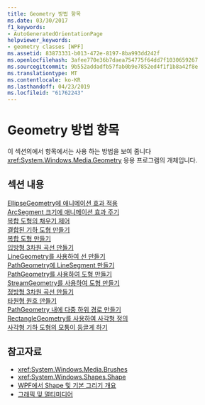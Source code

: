 ```yaml
---
title: Geometry 방법 항목
ms.date: 03/30/2017
f1_keywords:
- AutoGeneratedOrientationPage
helpviewer_keywords:
- geometry classes [WPF]
ms.assetid: 83873331-b013-472e-8197-8ba993dd242f
ms.openlocfilehash: 3afee770e36b7daea754775f64dd7f1030659267
ms.sourcegitcommit: 9b552addadfb57fab0b9e7852ed4f1f1b8a42f8e
ms.translationtype: MT
ms.contentlocale: ko-KR
ms.lasthandoff: 04/23/2019
ms.locfileid: "61762243"
---
```

# <a name="geometries-how-to-topics"></a>Geometry 방법 항목
이 섹션의에서 항목에서는 사용 하는 방법을 보여 줍니다 <xref:System.Windows.Media.Geometry> 응용 프로그램의 개체입니다.  
  
## <a name="in-this-section"></a>섹션 내용  
 [EllipseGeometry에 애니메이션 효과 적용](how-to-animate-an-ellipsegeometry.md)  
 [ArcSegment 크기에 애니메이션 효과 주기](how-to-animate-the-size-of-an-arcsegment.md)  
 [복합 도형의 채우기 제어](how-to-control-the-fill-of-a-composite-shape.md)  
 [결합된 기하 도형 만들기](how-to-create-a-combined-geometry.md)  
 [복합 도형 만들기](how-to-create-a-composite-shape.md)  
 [입방형 3차원 곡선 만들기](how-to-create-a-cubic-bezier-curve.md)  
 [LineGeometry를 사용하여 선 만들기](how-to-create-a-line-using-a-linegeometry.md)  
 [PathGeometry에 LineSegment 만들기](how-to-create-a-linesegment-in-a-pathgeometry.md)  
 [PathGeometry를 사용하여 도형 만들기](how-to-create-a-shape-by-using-a-pathgeometry.md)  
 [StreamGeometry를 사용하여 도형 만들기](how-to-create-a-shape-using-a-streamgeometry.md)  
 [정방형 3차원 곡선 만들기](how-to-create-a-quadratic-bezier-curve.md)  
 [타원형 원호 만들기](how-to-create-an-elliptical-arc.md)  
 [PathGeometry 내에 다중 하위 경로 만들기](how-to-create-multiple-subpaths-within-a-pathgeometry.md)  
 [RectangleGeometry를 사용하여 사각형 정의](how-to-define-a-rectangle-using-a-rectanglegeometry.md)  
 [사각형 기하 도형의 모퉁이 둥글게 하기](how-to-round-the-corners-of-a-rectanglegeometry.md)  
  
## <a name="see-also"></a>참고자료

- <xref:System.Windows.Media.Brushes>
- <xref:System.Windows.Shapes.Shape>
- [WPF에서 Shape 및 기본 그리기 개요](shapes-and-basic-drawing-in-wpf-overview.md)
- [그래픽 및 멀티미디어](index.md)
